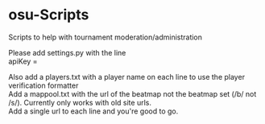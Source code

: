 # osu-Scripts
Scripts to help with tournament moderation/administration

Please add settings.py with the line  
apiKey = <api token>  

Also add a players.txt with a player name on each line to use the player verification formatter  
Add a mappool.txt with the url of the beatmap not the beatmap set (/b/ not /s/). Currently only works with old site urls.  
Add a single url to each line and you're good to go.
